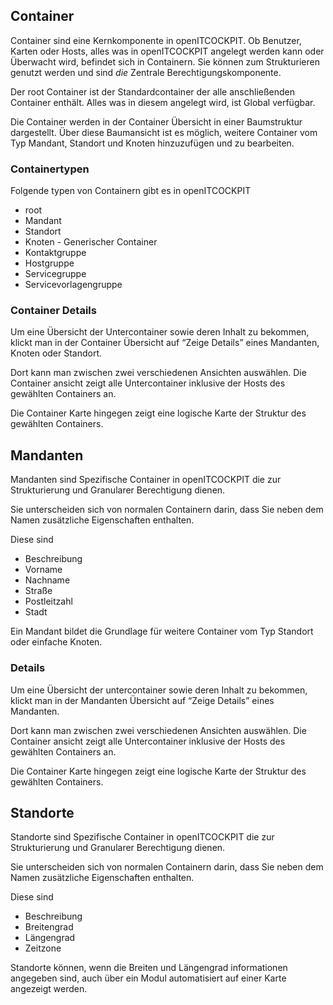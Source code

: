 ## Container

Container sind eine Kernkomponente in openITCOCKPIT. Ob Benutzer, Karten oder Hosts, alles was in openITCOCKPIT angelegt werden kann oder Überwacht wird, befindet sich in Containern. Sie können zum Strukturieren genutzt werden und sind *die* Zentrale Berechtigungskomponente.

Der root Container ist der Standardcontainer der alle anschließenden Container enthält. Alles was in diesem angelegt wird, ist Global verfügbar. 

Die Container werden in der Container Übersicht in einer Baumstruktur dargestellt. Über diese Baumansicht ist es möglich, weitere Container vom Typ Mandant, Standort und Knoten hinzuzufügen und zu bearbeiten. 

### Containertypen

Folgende typen von Containern gibt es in openITCOCKPIT

-   root
-   Mandant
-   Standort
-   Knoten - Generischer Container
-   Kontaktgruppe
-   Hostgruppe
-   Servicegruppe
-   Servicevorlagengruppe

### Container Details

Um eine Übersicht der Untercontainer sowie deren Inhalt zu bekommen, klickt man in der Container Übersicht auf “Zeige Details” eines Mandanten, Knoten oder Standort.

Dort kann man zwischen zwei verschiedenen Ansichten auswählen. Die Container ansicht zeigt alle Untercontainer inklusive der Hosts des gewählten Containers an. 

Die Container Karte hingegen zeigt eine logische Karte der Struktur des gewählten Containers.


## Mandanten

Mandanten sind Spezifische Container in openITCOCKPIT die zur Strukturierung und Granularer Berechtigung dienen.

Sie unterscheiden sich von normalen Containern darin, dass Sie neben dem Namen zusätzliche Eigenschaften enthalten.

Diese sind 

-   Beschreibung
-   Vorname
-   Nachname
-   Straße
-   Postleitzahl
-   Stadt

Ein Mandant bildet die Grundlage für weitere Container vom Typ Standort oder einfache Knoten. 

### Details

Um eine Übersicht der untercontainer sowie deren Inhalt zu bekommen, klickt man in der Mandanten Übersicht auf “Zeige Details” eines Mandanten.

Dort kann man zwischen zwei verschiedenen Ansichten auswählen. Die Container ansicht zeigt alle Untercontainer inklusive der Hosts des gewählten Containers an. 

Die Container Karte hingegen zeigt eine logische Karte der Struktur des gewählten Containers.


## Standorte

Standorte sind Spezifische Container in openITCOCKPIT die zur Strukturierung und Granularer Berechtigung dienen.

Sie unterscheiden sich von normalen Containern darin, dass Sie neben dem Namen zusätzliche Eigenschaften enthalten.

Diese sind 

-   Beschreibung
-   Breitengrad
-   Längengrad
-   Zeitzone

Standorte können, wenn die Breiten und Längengrad informationen angegeben sind, auch über ein Modul automatisiert auf einer Karte angezeigt werden.
